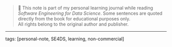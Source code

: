 > 📘 This note is part of my personal learning journal while reading *Software Engineering for Data Science*.
> Some sentences are quoted directly from the book for educational purposes only.  
> All rights belong to the original author and publisher.





---
tags: [personal-note, SE4DS, learning, non-commercial]
